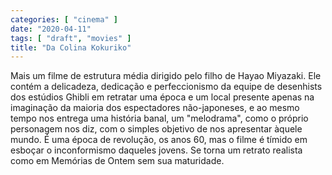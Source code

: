 ```yaml
---
categories: [ "cinema" ]
date: "2020-04-11"
tags: [ "draft", "movies" ]
title: "Da Colina Kokuriko"
---
```

Mais um filme de estrutura média dirigido pelo filho de Hayao Miyazaki. Ele contém a delicadeza, dedicação e perfeccionismo da equipe de desenhists dos estúdios Ghibli em retratar uma época e um local presente apenas na imaginação da maioria dos espectadores não-japoneses, e ao mesmo tempo nos entrega uma história banal, um "melodrama", como o próprio personagem nos diz, com o simples objetivo de nos apresentar àquele mundo. É uma época de revolução, os anos 60, mas o filme é tímido em esboçar o inconformismo daqueles jovens. Se torna um retrato realista como em Memórias de Ontem sem sua maturidade.
